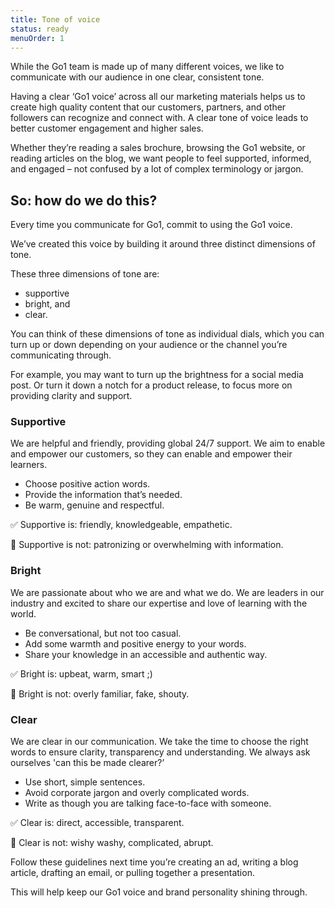 ```yaml
---
title: Tone of voice
status: ready
menuOrder: 1
---
```


While the Go1 team is made up of many different voices, we like to communicate with our audience in one clear, consistent tone.

Having a clear ‘Go1 voice’ across all our marketing materials helps us to create high quality content that our customers, partners, and other followers can recognize and connect with. A clear tone of voice leads to better customer engagement and higher sales.

Whether they’re reading a sales brochure, browsing the Go1 website, or reading articles on the blog, we want people to feel supported, informed, and engaged – not confused by a lot of complex terminology or jargon.

## So: how do we do this?

Every time you communicate for Go1, commit to using the Go1 voice.

We’ve created this voice by building it around three distinct dimensions of tone.

These three dimensions of tone are:

* supportive
* bright, and
* clear.

You can think of these dimensions of tone as individual dials, which you can turn up or down depending on your audience or the channel you’re communicating through.

For example, you may want to turn up the brightness for a social media post. Or turn it down a notch for a product release, to focus more on providing clarity and support.

### Supportive

We are helpful and friendly, providing global 24/7 support. We aim to enable and empower our customers, so they can enable and empower their learners.

* Choose positive action words.
* Provide the information that’s needed.
* Be warm, genuine and respectful.

✅ Supportive is: friendly, knowledgeable, empathetic.

🚫 Supportive is not: patronizing or overwhelming with information.

### Bright

We are passionate about who we are and what we do. We are leaders in our industry and excited to share our expertise and love of learning with the world.

* Be conversational, but not too casual.
* Add some warmth and positive energy to your words.
* Share your knowledge in an accessible and authentic way.

✅ Bright is: upbeat, warm, smart ;)

🚫 Bright is not: overly familiar, fake, shouty.

### Clear

We are clear in our communication. We take the time to choose the right words to ensure clarity, transparency and understanding. We always ask ourselves 'can this be made clearer?’

* Use short, simple sentences.
* Avoid corporate jargon and overly complicated words.
* Write as though you are talking face-to-face with someone.

✅ Clear is: direct, accessible, transparent.

🚫 Clear is not: wishy washy, complicated, abrupt.

Follow these guidelines next time you’re creating an ad, writing a blog article, drafting an email, or pulling together a presentation.

This will help keep our Go1 voice and brand personality shining through.

